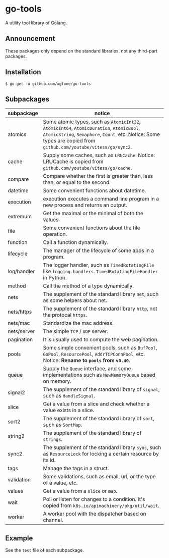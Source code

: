 # go-tools
A utility tool library of Golang.

## Announcement
These packages only depend on the standard libraries, not any third-part packages.

## Installation
```shell
$ go get -u github.com/xgfone/go-tools
```

## Subpackages

subpackage   |   notice
-------------|-----------
atomics      | Some atomic types, such as `AtomicInt32`, `AtomicInt64`, `AtomicDuration`, `AtomicBool`, `AtomicString`, `Semaphore`, `Count`, etc. Notice: Some types are copied from `github.com/youtube/vitess/go/sync2`.
cache        | Supply some caches, such as `LRUCache`. Notice: LRUCache is copied from `github.com/youtube/vitess/go/cache`.
compare      | Compare whether the first is greater than, less than, or equal to the second.
datetime     | Some convenient functions about datetime.
execution    | execution executes a command line program in a new process and returns an output.
extremum     | Get the maximal or the minimal of both the values.
file         | Some convenient functions about the file operation.
function     | Call a function dynamically.
lifecycle    | The manager of the lifecycle of some apps in a program.
log/handler  | The logger handler, such as `TimedRotatingFile` like `logging.handlers.TimedRotatingFileHandler` in Python.
method       | Call the method of a type dynamically.
nets         | The supplement of the standard library `net`, such as some helpers about net.
nets/https   | The supplement of the standard library `http`, not the protocal `https`.
nets/mac     | Standardize the mac address.
nets/server  | The simple `TCP` / `UDP` server.
pagination   | It is usually used to compute the web pagination.
pools        | Some simple convenient pools, such as `BufPool`, `GoPool`, `ResourcePool`, `AddrTCPConnPool`, etc. Notice: **Rename to `pools` from `v0.40`**.
queue        | Supply the `Queue` interface, and some implementations such as `NewMemoryQueue` based on memory.
signal2      | The supplement of the standard library of `signal`, such as `HandleSignal`.
slice        | Get a value from a slice and check whether a value exists in a slice.
sort2        | The supplement of the standard library of `sort`, such as `SortMap`.
string2      | The supplement of the standard library of `strings`.
sync2        | The supplement of the standard library `sync`, such as `ResourceLock` for locking a certain resource by its id.
tags         | Manage the tags in a struct.
validation   | Some validations, such as email, url, or the type of a value, etc.
values       | Get a value from a `slice` or `map`.
wait         | Poll or listen for changes to a condition. It's copied from `k8s.io/apimachinery/pkg/util/wait`.
worker       | A worker pool with the dispatcher based on channel.

## Example
See the `test` file of each subpackage.
